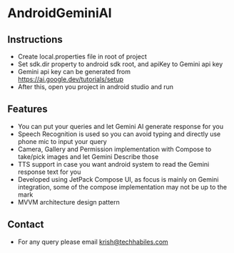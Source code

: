 # AndroidGeminiAI

## Instructions
- Create local.properties file in root of project
- Set sdk.dir property to android sdk root, and apiKey to Gemini api key
- Gemini api key can be generated from https://ai.google.dev/tutorials/setup
- After this, open you project in android studio and  run

## Features
- You can put your queries and let Gemini AI generate response for you
- Speech Recognition is used so you can avoid typing and directly use phone mic to input your query
- Camera, Gallery and Permission implementation with Compose to take/pick images and let Gemini Describe those
- TTS support in case you want android system to read the Gemini response text for you
- Developed using JetPack Compose UI, as focus is mainly on Gemini integration, some of the compose implementation may not be up to the mark
- MVVM architecture design pattern

## Contact

- For any query please email  krish@techhabiles.com